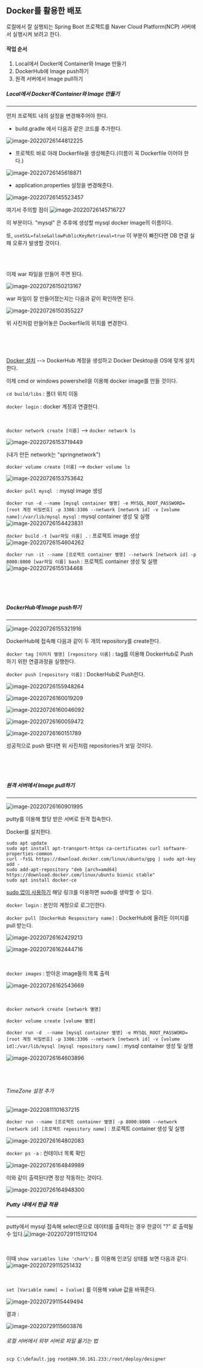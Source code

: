 ## Docker를 활용한 배포



로컬에서 잘 실행되는 Spring Boot 프로젝트를 Naver Cloud Platform(NCP) 서버에서 실행시켜 보려고 한다.



#### 작업 순서

1. Local에서 Docker에 Container와 Image 만들기
2. DockerHub에 Image push하기
3. 원격 서버에서 Image pull하기<br>





##### Local에서 Docker에 Container와 Image 만들기

---

먼저 프로젝트 내의 설정을 변경해주어야 한다.<br>



- build.gradle 에서 다음과 같은 코드를 추가한다.


![image-20220726144812225](https://github.com/Developer-SeongBeomPark/HairShop_Project_Study/assets/63636555/8bd762b8-0fb3-48c0-a49c-41e4454ee8a3)



- 프로젝트 바로 아래 Dockerfile을 생성해준다.(이름이 꼭 Dockerfile 이어야 한다.)

![image-20220726145618871](https://github.com/Developer-SeongBeomPark/HairShop_Project_Study/assets/63636555/b71924b1-1ecc-429c-b011-93ba1a97581e)



- application.properties 설정을 변경해준다.

![image-20220726145523457](https://github.com/Developer-SeongBeomPark/HairShop_Project_Study/assets/63636555/7bdac1d8-f992-47c9-933f-158c748d573c)

여기서 주의할 점이 ![image-20220726145716727](https://github.com/Developer-SeongBeomPark/HairShop_Project_Study/assets/63636555/b4cca662-cb2b-4ae9-ad25-7794913471ab)

이 부분이다. "mysql" 은 추후에 생성할 mysql docker image의 이름이다. <br>

또, ```useSSL=false&allowPublicKeyRetrieval=true``` 이 부분이 빠진다면 DB 연결 실패 오류가 발생할 것이다.

<br><br>



이제 war 파일을 만들어 주면 된다.

![image-20220726150213167](https://github.com/Developer-SeongBeomPark/HairShop_Project_Study/assets/63636555/54e94d54-ae19-4c96-a1a3-8a6efc9e4f21)



war 파일이 잘 만들어졌는지는 다음과 같이 확인하면 된다.

![image-20220726150355227](https://github.com/Developer-SeongBeomPark/HairShop_Project_Study/assets/63636555/d513098e-40f1-480f-a6bd-5b4584f9a9d9)

위 사진처럼 만들어놓은 Dockerfile의 위치를 변경한다.

<br><br><br>



[Docker 설치](https://www.docker.com/get-started/) --> DockerHub 계정을 생성하고 Docker Desktop을 OS에 맞게 설치한다.<br>

이제 cmd or windows powershell을 이용해 docker image를 만들 것이다.<br>



```cd build/libs``` : 폴더 위치 이동

```docker login``` : docker 계정과 연결한다.

<br>

```docker network create [이름]``` --> ```docker network ls``` 

![image-20220726153719449](https://github.com/Developer-SeongBeomPark/HairShop_Project_Study/assets/63636555/0420171b-ad95-40a8-ad98-b8995ba8d51e)

(내가 만든 network는 "springnetwork")

```docker volume create [이름]``` --> ```docker volume ls``` 

![image-20220726153753642](https://github.com/Developer-SeongBeomPark/HairShop_Project_Study/assets/63636555/6df58955-55c7-4491-b4b4-18d9a137e192)



```docker pull mysql ``` : mysql image 생성

```docker run -d --name [mysql container 별명] -e MYSQL_ROOT_PASSWORD=[root 계정 비밀번호] -p 3306:3306 --network [network id] -v [volume name]:/var/lib/mysql mysql``` : mysql container 생성 및 실행![image-20220726154423831](https://github.com/Developer-SeongBeomPark/HairShop_Project_Study/assets/63636555/347cee29-1570-4b51-8cc2-ecc0b514b2db)



```docker build -t [war파일 이름] .``` : 프로젝트 image 생성 ![image-20220726154604262](https://github.com/Developer-SeongBeomPark/HairShop_Project_Study/assets/63636555/14f3d15a-6290-42b3-a05e-bcc0d7ec6dc3)

```docker run -it --name [프로젝트 container 별명] --network [network id] -p 8000:8000 [war파일 이름] bash``` : 프로젝트 container 생성 및 실행 ![image-20220726155134468](https://github.com/Developer-SeongBeomPark/HairShop_Project_Study/assets/63636555/854917ad-0dce-49e7-9e34-64b22b4e80a3)

<br><br><br>



##### DockerHub에 Image push하기

---



![image-20220726155321916](https://github.com/Developer-SeongBeomPark/HairShop_Project_Study/assets/63636555/21b8bc47-5a40-4ee5-85a9-d95c15bdb8b9)

DockerHub에 접속해 다음과 같이 두 개의 repository를 create한다.



```docker tag [이미지 별명] [repository 이름]``` : tag를 이용해 DockerHub로 Push하기 위한 연결과정을 실행한다.

```docker push [repository 이름]``` : DockerHub로 Push한다.

![image-20220726155948264](https://github.com/Developer-SeongBeomPark/HairShop_Project_Study/assets/63636555/8b1ef451-ee82-4ed0-b9ed-c01bc109ffeb)

![image-20220726160019209](https://github.com/Developer-SeongBeomPark/HairShop_Project_Study/assets/63636555/5b44a503-a258-42f4-8287-b5b8fadf4f3d)

![image-20220726160046092](https://github.com/Developer-SeongBeomPark/HairShop_Project_Study/assets/63636555/8ce86a71-579f-4eed-9150-9149beeb9bc2)

![image-20220726160059472](https://github.com/Developer-SeongBeomPark/HairShop_Project_Study/assets/63636555/887f9e8c-9b7f-4817-8e64-d7b51859435f)



![image-20220726160151789](https://github.com/Developer-SeongBeomPark/HairShop_Project_Study/assets/63636555/6ce8adbf-2bee-470d-ac0f-9b8130d75ec5)

성공적으로 push 됐다면 위 사진처럼 repositories가 보일 것이다.

<br><br><br>



##### 원격 서버에서 Image pull하기

---

![image-20220726160901995](https://github.com/Developer-SeongBeomPark/HairShop_Project_Study/assets/63636555/4809b71d-d218-42c3-9e65-361402290a31)

putty를 이용해 할당 받은 서버로 원격 접속한다.<br>

Docker를 설치한다.<br>

```
sudo apt update
sudo apt install apt-transport-https ca-certificates curl software-properties-common
curl -fsSL https://download.docker.com/linux/ubuntu/gpg | sudo apt-key add -
sudo add-apt-repository "deb [arch=amd64] https://download.docker.com/linux/ubuntu bionic stable"
sudo apt install docker-ce
```

[sudo 없이 사용하기](https://subicura.com/2017/01/19/docker-guide-for-beginners-2.html) 해당 링크를 이용하면 sudo를 생략할 수 있다.



```docker login``` : 본인의 계정으로 로그인한다.<br>

```docker pull [DockerHub Respository name]``` : DockerHub에 올려둔 이미지를 pull 받는다.

![image-20220726162429213](https://github.com/Developer-SeongBeomPark/HairShop_Project_Study/assets/63636555/aac90e8a-689b-4c31-b6e4-1d1eecd6c41c)

![image-20220726162444716](https://github.com/Developer-SeongBeomPark/HairShop_Project_Study/assets/63636555/81e05448-c7f2-4321-bb30-59e78cdb7881)

<br>

```docker images``` : 받아온 image들의 목록 출력

![image-20220726162543669](https://github.com/Developer-SeongBeomPark/HairShop_Project_Study/assets/63636555/1c90710b-c8bf-4c73-b8db-709bc5617589)

<br>



```docker network create [network 별명]```<br>

```docker volume create [volume 별명]```<br>

```docker run -d  --name [mysql container 별명] -e MYSQL_ROOT_PASSWORD=[root 계정 비밀번호] -p 3306:3306 --network [network id] -v [volume id]:/var/lib/mysql [mysql repository name]``` : mysql container 생성 및 실행<br>

![image-20220726164603896](https://github.com/Developer-SeongBeomPark/HairShop_Project_Study/assets/63636555/51a22e55-4843-4a4d-89ee-7dc97ed27120)

<br>

<br>

######  TimeZone 설정 추가

![image-20220811101637215](https://github.com/Developer-SeongBeomPark/HairShop_Project_Study/assets/63636555/14141292-ef2f-4eec-aea7-d18f7d59307f)

```docker run --name [프로젝트 container 별명] -p 8000:8000 --network [network id] [프로젝트 repository name]``` : 프로젝트 container 생성 및 실행 

![image-20220726164802083](https://github.com/Developer-SeongBeomPark/HairShop_Project_Study/assets/63636555/1a3550c1-a45a-48b2-bfe4-ef25e593371d)



```docker ps -a``` : 컨테이너 목록 확인

![image-20220726164849989](https://github.com/Developer-SeongBeomPark/HairShop_Project_Study/assets/63636555/24b335ab-c549-48b6-b07d-a31e2a2a4642)

이와 같이 출력된다면 정상 작동하는 것이다.



![image-20220726164948300](https://github.com/Developer-SeongBeomPark/HairShop_Project_Study/assets/63636555/f94f49c1-a40a-45e3-8304-b34724c28b12)

##### Putty 내에서 한글 적용

---

putty에서 mysql 접속해 select문으로 데이터를 출력하는 경우 한글이 "?" 로 출력될 수 있다.![image-20220729115112104](https://github.com/Developer-SeongBeomPark/HairShop_Project_Study/assets/63636555/0c72b634-951e-4f4a-b8c4-0643b1eac0f2)

<br>

이때 ```show variables like 'char%';``` 를 이용해 인코딩 상태를 보면 다음과 같다. ![image-20220729115251432](https://github.com/Developer-SeongBeomPark/HairShop_Project_Study/assets/63636555/4436d839-65e7-4893-8df7-94d0d6b2d883)

<br>

```set [Variable name] = [value]``` 를 이용해 value 값을 바꿔준다.

![image-20220729115449494](https://github.com/Developer-SeongBeomPark/HairShop_Project_Study/assets/63636555/f60a4e80-2e41-41a5-acff-24aef2c9dfa8)



결과 :

![image-20220729115603876](https://github.com/Developer-SeongBeomPark/HairShop_Project_Study/assets/63636555/325b7701-0a3e-4780-9763-89fc1025838e)





###### 로컬 서버에서 외부 서버로 파일 옮기는 법

```scp C:\default.jpg root@49.50.161.233:/root/deploy/designer```
